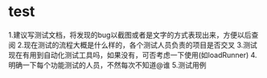 # test
1.建议写测试文档，将发现的bug以截图或者是文字的方式表现出来，方便以后查阅
2.现在测试的流程大概是什么样的，各个测试人员负责的项目是否交叉
3.测试现在有用到自动化测试工具吗，如果没有，可否考虑一下使用(如loadRunner)
4.明确一下每个功能测试的人员，不然每次不知道@谁
5.测试用例